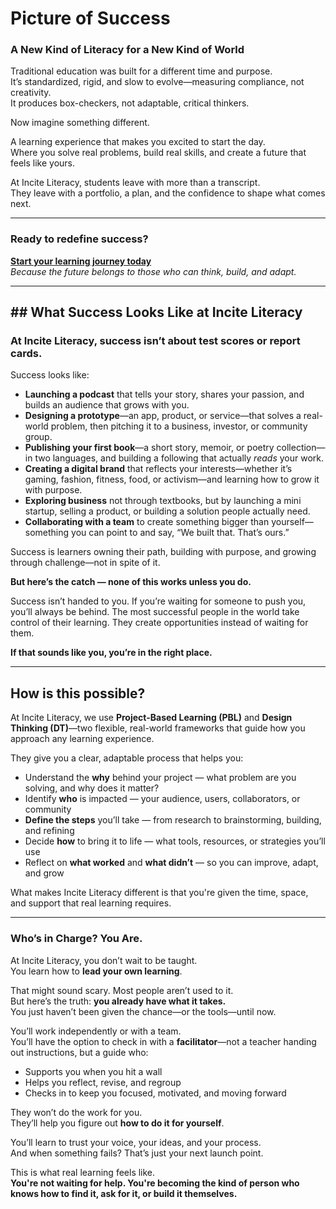 # Picture of Success 
<!-- toc -->
### A New Kind of Literacy for a New Kind of World

Traditional education was built for a different time and purpose.  
It’s standardized, rigid, and slow to evolve—measuring compliance, not creativity.  
It produces box-checkers, not adaptable, critical thinkers.

Now imagine something different.

A learning experience that makes you excited to start the day.  
Where you solve real problems, build real skills, and create a future that feels like yours.

At Incite Literacy, students leave with more than a transcript.  
They leave with a portfolio, a plan, and the confidence to shape what comes next.

---
### **Ready to redefine success?**

[**Start your learning journey today**](#)  
*Because the future belongs to those who can think, build, and adapt.*

---
## ## What Success Looks Like at Incite Literacy

### At Incite Literacy, success isn’t about test scores or report cards.  
Success looks like:

- **Launching a podcast** that tells your story, shares your passion, and builds an audience that grows with you.
- **Designing a prototype**—an app, product, or service—that solves a real-world problem, then pitching it to a business, investor, or community group.
- **Publishing your first book**—a short story, memoir, or poetry collection—in two languages, and building a following that actually *reads* your work.
- **Creating a digital brand** that reflects your interests—whether it’s gaming, fashion, fitness, food, or activism—and learning how to grow it with purpose.
- **Exploring business** not through textbooks, but by launching a mini startup, selling a product, or building a solution people actually need.
- **Collaborating with a team** to create something bigger than yourself—something you can point to and say, “We built that. That’s ours.”

Success is learners owning their path, building with purpose, and growing through challenge—not in spite of it.

**But here’s the catch — none of this works unless you do.**

Success isn’t handed to you. If you’re waiting for someone to push you, you’ll always be behind. The most successful people in the world take control of their learning. They create opportunities instead of waiting for them.

**If that sounds like you, you’re in the right place.**

---
## How is this possible?

At Incite Literacy, we use **Project-Based Learning (PBL)** and **Design Thinking (DT)**—two flexible, real-world frameworks that guide how you approach any learning experience.

They give you a clear, adaptable process that helps you:

- Understand the **why** behind your project — what problem are you solving, and why does it matter?  
- Identify **who** is impacted — your audience, users, collaborators, or community  
- **Define the steps** you’ll take — from research to brainstorming, building, and refining  
- Decide **how** to bring it to life — what tools, resources, or strategies you’ll use  
- Reflect on **what worked** and **what didn’t** — so you can improve, adapt, and grow  

What makes Incite Literacy different is that you're given the time, space, and support that real learning requires.  

---

### Who’s in Charge? You Are.

At Incite Literacy, you don’t wait to be taught.  
You learn how to **lead your own learning**.

That might sound scary. Most people aren’t used to it.  
But here’s the truth: **you already have what it takes.**  
You just haven’t been given the chance—or the tools—until now.

You’ll work independently or with a team.  
You’ll have the option to check in with a **facilitator**—not a teacher handing out instructions, but a guide who:

- Supports you when you hit a wall  
- Helps you reflect, revise, and regroup  
- Checks in to keep you focused, motivated, and moving forward  

They won’t do the work for you.  
They’ll help you figure out **how to do it for yourself**.

You’ll learn to trust your voice, your ideas, and your process.  
And when something fails? That’s just your next launch point.

This is what real learning feels like.  
**You're not waiting for help. You're becoming the kind of person who knows how to find it, ask for it, or build it themselves.**
